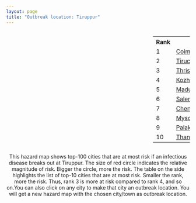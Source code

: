 ```yaml
---
layout: page
title: "Outbreak location: Tiruppur"
---
```

<div style="width: 100%; overflow: auto;">
<div style="width: 75%; float: left;">
<div id="mapid">
<script src="https://buda-magenta.github.io/hazard_map/load_map.js"></script>

<script>
var marker_outbreak = L.marker([11.101781, 77.345192],{"autoPan": true}).addTo(map); marker_outbreak.bindTooltip("Tiruppur").openTooltip();

var circle_1 = L.circle([11.001812, 76.962843], {"pane": "markerPane", "color": "red", "fill": true, "fillOpacity": 0.2, "fillRule": "evenodd", "lineCap": "round", "lineJoin": "round", "opacity": 1.0, "radius": 148599, "stroke": true, "weight": 3}).addTo(map);
circle_1.bindTooltip("Coimbatore<br>rank: 1<br>hazard index: 0.148600")
circle_1.bindPopup('<a href="https://buda-magenta.github.io/hazard_map/Coimbatore">Coimbatore</a>')

var circle_2 = L.circle([10.804973, 78.687030], {"pane": "markerPane", "color": "red", "fill": true, "fillOpacity": 0.2, "fillRule": "evenodd", "lineCap": "round", "lineJoin": "round", "opacity": 1.0, "radius": 32605, "stroke": true, "weight": 3}).addTo(map);
circle_2.bindTooltip("Tiruchirappalli<br>rank: 2<br>hazard index: 0.032605")
circle_2.bindPopup('<a href="https://buda-magenta.github.io/hazard_map/Tiruchirappalli">Tiruchirappalli</a>')

var circle_3 = L.circle([10.525626, 76.213254], {"pane": "markerPane", "color": "red", "fill": true, "fillOpacity": 0.2, "fillRule": "evenodd", "lineCap": "round", "lineJoin": "round", "opacity": 1.0, "radius": 21556, "stroke": true, "weight": 3}).addTo(map);
circle_3.bindTooltip("Thrissur<br>rank: 3<br>hazard index: 0.021557")
circle_3.bindPopup('<a href="https://buda-magenta.github.io/hazard_map/Thrissur">Thrissur</a>')

var circle_4 = L.circle([11.258608, 75.778874], {"pane": "markerPane", "color": "red", "fill": true, "fillOpacity": 0.2, "fillRule": "evenodd", "lineCap": "round", "lineJoin": "round", "opacity": 1.0, "radius": 18305, "stroke": true, "weight": 3}).addTo(map);
circle_4.bindTooltip("Kozhikode<br>rank: 4<br>hazard index: 0.018305")
circle_4.bindPopup('<a href="https://buda-magenta.github.io/hazard_map/Kozhikode">Kozhikode</a>')

var circle_5 = L.circle([9.926115, 78.114098], {"pane": "markerPane", "color": "red", "fill": true, "fillOpacity": 0.2, "fillRule": "evenodd", "lineCap": "round", "lineJoin": "round", "opacity": 1.0, "radius": 16891, "stroke": true, "weight": 3}).addTo(map);
circle_5.bindTooltip("Madurai<br>rank: 5<br>hazard index: 0.016892")
circle_5.bindPopup('<a href="https://buda-magenta.github.io/hazard_map/Madurai">Madurai</a>')

var circle_6 = L.circle([11.664300, 78.146000], {"pane": "markerPane", "color": "red", "fill": true, "fillOpacity": 0.2, "fillRule": "evenodd", "lineCap": "round", "lineJoin": "round", "opacity": 1.0, "radius": 15577, "stroke": true, "weight": 3}).addTo(map);
circle_6.bindTooltip("Salem<br>rank: 6<br>hazard index: 0.015578")
circle_6.bindPopup('<a href="https://buda-magenta.github.io/hazard_map/Salem">Salem</a>')

var circle_7 = L.circle([13.083694, 80.270186], {"pane": "markerPane", "color": "red", "fill": true, "fillOpacity": 0.2, "fillRule": "evenodd", "lineCap": "round", "lineJoin": "round", "opacity": 1.0, "radius": 14558, "stroke": true, "weight": 3}).addTo(map);
circle_7.bindTooltip("Chennai<br>rank: 7<br>hazard index: 0.014558")
circle_7.bindPopup('<a href="https://buda-magenta.github.io/hazard_map/Chennai">Chennai</a>')

var circle_8 = L.circle([12.305183, 76.655361], {"pane": "markerPane", "color": "red", "fill": true, "fillOpacity": 0.2, "fillRule": "evenodd", "lineCap": "round", "lineJoin": "round", "opacity": 1.0, "radius": 11151, "stroke": true, "weight": 3}).addTo(map);
circle_8.bindTooltip("Mysore<br>rank: 8<br>hazard index: 0.011151")
circle_8.bindPopup('<a href="https://buda-magenta.github.io/hazard_map/Mysore">Mysore</a>')

var circle_9 = L.circle([10.787898, 76.474087], {"pane": "markerPane", "color": "red", "fill": true, "fillOpacity": 0.2, "fillRule": "evenodd", "lineCap": "round", "lineJoin": "round", "opacity": 1.0, "radius": 10029, "stroke": true, "weight": 3}).addTo(map);
circle_9.bindTooltip("Palakkad<br>rank: 9<br>hazard index: 0.010029")
circle_9.bindPopup('<a href="https://buda-magenta.github.io/hazard_map/Palakkad">Palakkad</a>')

var circle_10 = L.circle([10.786027, 79.138150], {"pane": "markerPane", "color": "red", "fill": true, "fillOpacity": 0.2, "fillRule": "evenodd", "lineCap": "round", "lineJoin": "round", "opacity": 1.0, "radius": 9614, "stroke": true, "weight": 3}).addTo(map);
circle_10.bindTooltip("Thanjavur<br>rank: 10<br>hazard index: 0.009614")
circle_10.bindPopup('<a href="https://buda-magenta.github.io/hazard_map/Thanjavur">Thanjavur</a>')

var circle_11 = L.circle([8.576971, 77.050125], {"pane": "markerPane", "color": "red", "fill": true, "fillOpacity": 0.2, "fillRule": "evenodd", "lineCap": "round", "lineJoin": "round", "opacity": 1.0, "radius": 9479, "stroke": true, "weight": 3}).addTo(map);
circle_11.bindTooltip("Thiruvananthapuram<br>rank: 11<br>hazard index: 0.009480")
circle_11.bindPopup('<a href="https://buda-magenta.github.io/hazard_map/Thiruvananthapuram">Thiruvananthapuram</a>')

var circle_12 = L.circle([9.931308, 76.267414], {"pane": "markerPane", "color": "red", "fill": true, "fillOpacity": 0.2, "fillRule": "evenodd", "lineCap": "round", "lineJoin": "round", "opacity": 1.0, "radius": 7500, "stroke": true, "weight": 3}).addTo(map);
circle_12.bindTooltip("Kochi<br>rank: 12<br>hazard index: 0.007500")
circle_12.bindPopup('<a href="https://buda-magenta.github.io/hazard_map/Kochi">Kochi</a>')

var circle_13 = L.circle([11.369204, 77.676627], {"pane": "markerPane", "color": "red", "fill": true, "fillOpacity": 0.2, "fillRule": "evenodd", "lineCap": "round", "lineJoin": "round", "opacity": 1.0, "radius": 6775, "stroke": true, "weight": 3}).addTo(map);
circle_13.bindTooltip("Erode<br>rank: 13<br>hazard index: 0.006775")
circle_13.bindPopup('<a href="https://buda-magenta.github.io/hazard_map/Erode">Erode</a>')

var circle_14 = L.circle([12.979120, 77.591300], {"pane": "markerPane", "color": "red", "fill": true, "fillOpacity": 0.2, "fillRule": "evenodd", "lineCap": "round", "lineJoin": "round", "opacity": 1.0, "radius": 4927, "stroke": true, "weight": 3}).addTo(map);
circle_14.bindTooltip("Bangalore<br>rank: 14<br>hazard index: 0.004928")
circle_14.bindPopup('<a href="https://buda-magenta.github.io/hazard_map/Bangalore">Bangalore</a>')

var circle_15 = L.circle([10.330330, 78.067398], {"pane": "markerPane", "color": "red", "fill": true, "fillOpacity": 0.2, "fillRule": "evenodd", "lineCap": "round", "lineJoin": "round", "opacity": 1.0, "radius": 4577, "stroke": true, "weight": 3}).addTo(map);
circle_15.bindTooltip("Dindigul<br>rank: 15<br>hazard index: 0.004578")
circle_15.bindPopup('<a href="https://buda-magenta.github.io/hazard_map/Dindigul">Dindigul</a>')

var circle_16 = L.circle([8.887951, 76.595501], {"pane": "markerPane", "color": "red", "fill": true, "fillOpacity": 0.2, "fillRule": "evenodd", "lineCap": "round", "lineJoin": "round", "opacity": 1.0, "radius": 4530, "stroke": true, "weight": 3}).addTo(map);
circle_16.bindTooltip("Kollam<br>rank: 16<br>hazard index: 0.004531")
circle_16.bindPopup('<a href="https://buda-magenta.github.io/hazard_map/Kollam">Kollam</a>')

var circle_17 = L.circle([12.869810, 74.843008], {"pane": "markerPane", "color": "red", "fill": true, "fillOpacity": 0.2, "fillRule": "evenodd", "lineCap": "round", "lineJoin": "round", "opacity": 1.0, "radius": 4075, "stroke": true, "weight": 3}).addTo(map);
circle_17.bindTooltip("Mangalore<br>rank: 17<br>hazard index: 0.004076")
circle_17.bindPopup('<a href="https://buda-magenta.github.io/hazard_map/Mangalore">Mangalore</a>')

var circle_18 = L.circle([10.500000, 78.833333], {"pane": "markerPane", "color": "red", "fill": true, "fillOpacity": 0.2, "fillRule": "evenodd", "lineCap": "round", "lineJoin": "round", "opacity": 1.0, "radius": 2798, "stroke": true, "weight": 3}).addTo(map);
circle_18.bindTooltip("Pudukkottai<br>rank: 18<br>hazard index: 0.002799")
circle_18.bindPopup('<a href="https://buda-magenta.github.io/hazard_map/Pudukkottai">Pudukkottai</a>')

var circle_19 = L.circle([10.044512, 78.743363], {"pane": "markerPane", "color": "red", "fill": true, "fillOpacity": 0.2, "fillRule": "evenodd", "lineCap": "round", "lineJoin": "round", "opacity": 1.0, "radius": 2349, "stroke": true, "weight": 3}).addTo(map);
circle_19.bindTooltip("Karaikkudi<br>rank: 19<br>hazard index: 0.002349")
circle_19.bindPopup('<a href="https://buda-magenta.github.io/hazard_map/Karaikkudi">Karaikkudi</a>')

var circle_20 = L.circle([9.500665, 76.412414], {"pane": "markerPane", "color": "red", "fill": true, "fillOpacity": 0.2, "fillRule": "evenodd", "lineCap": "round", "lineJoin": "round", "opacity": 1.0, "radius": 2336, "stroke": true, "weight": 3}).addTo(map);
circle_20.bindTooltip("Alappuzha<br>rank: 20<br>hazard index: 0.002336")
circle_20.bindPopup('<a href="https://buda-magenta.github.io/hazard_map/Alappuzha">Alappuzha</a>')

var circle_21 = L.circle([9.403158, 77.518264], {"pane": "markerPane", "color": "red", "fill": true, "fillOpacity": 0.2, "fillRule": "evenodd", "lineCap": "round", "lineJoin": "round", "opacity": 1.0, "radius": 2336, "stroke": true, "weight": 3}).addTo(map);
circle_21.bindTooltip("Rajapalayam<br>rank: 21<br>hazard index: 0.002336")
circle_21.bindPopup('<a href="https://buda-magenta.github.io/hazard_map/Rajapalayam">Rajapalayam</a>')

var circle_22 = L.circle([8.701220, 77.579269], {"pane": "markerPane", "color": "red", "fill": true, "fillOpacity": 0.2, "fillRule": "evenodd", "lineCap": "round", "lineJoin": "round", "opacity": 1.0, "radius": 2005, "stroke": true, "weight": 3}).addTo(map);
circle_22.bindTooltip("Tirunelveli<br>rank: 22<br>hazard index: 0.002005")
circle_22.bindPopup('<a href="https://buda-magenta.github.io/hazard_map/Tirunelveli">Tirunelveli</a>')

var circle_23 = L.circle([10.346837, 78.654771], {"pane": "markerPane", "color": "red", "fill": true, "fillOpacity": 0.2, "fillRule": "evenodd", "lineCap": "round", "lineJoin": "round", "opacity": 1.0, "radius": 1947, "stroke": true, "weight": 3}).addTo(map);
circle_23.bindTooltip("Neiveli<br>rank: 23<br>hazard index: 0.001948")
circle_23.bindPopup('<a href="https://buda-magenta.github.io/hazard_map/Neiveli">Neiveli</a>')

var circle_24 = L.circle([8.188047, 77.429049], {"pane": "markerPane", "color": "red", "fill": true, "fillOpacity": 0.2, "fillRule": "evenodd", "lineCap": "round", "lineJoin": "round", "opacity": 1.0, "radius": 1741, "stroke": true, "weight": 3}).addTo(map);
circle_24.bindTooltip("Nagercoil<br>rank: 24<br>hazard index: 0.001741")
circle_24.bindPopup('<a href="https://buda-magenta.github.io/hazard_map/Nagercoil">Nagercoil</a>')

var circle_25 = L.circle([19.075990, 72.877393], {"pane": "markerPane", "color": "red", "fill": true, "fillOpacity": 0.2, "fillRule": "evenodd", "lineCap": "round", "lineJoin": "round", "opacity": 1.0, "radius": 1672, "stroke": true, "weight": 3}).addTo(map);
circle_25.bindTooltip("Mumbai<br>rank: 25<br>hazard index: 0.001672")
circle_25.bindPopup('<a href="https://buda-magenta.github.io/hazard_map/Mumbai">Mumbai</a>')

var circle_26 = L.circle([12.523889, 76.896196], {"pane": "markerPane", "color": "red", "fill": true, "fillOpacity": 0.2, "fillRule": "evenodd", "lineCap": "round", "lineJoin": "round", "opacity": 1.0, "radius": 1091, "stroke": true, "weight": 3}).addTo(map);
circle_26.bindTooltip("Mandya<br>rank: 26<br>hazard index: 0.001092")
circle_26.bindPopup('<a href="https://buda-magenta.github.io/hazard_map/Mandya">Mandya</a>')

var circle_27 = L.circle([12.732884, 77.830948], {"pane": "markerPane", "color": "red", "fill": true, "fillOpacity": 0.2, "fillRule": "evenodd", "lineCap": "round", "lineJoin": "round", "opacity": 1.0, "radius": 1064, "stroke": true, "weight": 3}).addTo(map);
circle_27.bindTooltip("Hosur<br>rank: 27<br>hazard index: 0.001064")
circle_27.bindPopup('<a href="https://buda-magenta.github.io/hazard_map/Hosur">Hosur</a>')

var circle_28 = L.circle([17.388786, 78.461065], {"pane": "markerPane", "color": "red", "fill": true, "fillOpacity": 0.2, "fillRule": "evenodd", "lineCap": "round", "lineJoin": "round", "opacity": 1.0, "radius": 1014, "stroke": true, "weight": 3}).addTo(map);
circle_28.bindTooltip("Hyderabad<br>rank: 28<br>hazard index: 0.001014")
circle_28.bindPopup('<a href="https://buda-magenta.github.io/hazard_map/Hyderabad">Hyderabad</a>')

var circle_29 = L.circle([10.805628, 79.824660], {"pane": "markerPane", "color": "red", "fill": true, "fillOpacity": 0.2, "fillRule": "evenodd", "lineCap": "round", "lineJoin": "round", "opacity": 1.0, "radius": 996, "stroke": true, "weight": 3}).addTo(map);
circle_29.bindTooltip("Nagapattinam<br>rank: 29<br>hazard index: 0.000997")
circle_29.bindPopup('<a href="https://buda-magenta.github.io/hazard_map/Nagapattinam">Nagapattinam</a>')

var circle_30 = L.circle([28.651718, 77.221939], {"pane": "markerPane", "color": "red", "fill": true, "fillOpacity": 0.2, "fillRule": "evenodd", "lineCap": "round", "lineJoin": "round", "opacity": 1.0, "radius": 841, "stroke": true, "weight": 3}).addTo(map);
circle_30.bindTooltip("Delhi<br>rank: 30<br>hazard index: 0.000842")
circle_30.bindPopup('<a href="https://buda-magenta.github.io/hazard_map/Delhi">Delhi</a>')

var circle_31 = L.circle([10.964555, 79.371730], {"pane": "markerPane", "color": "red", "fill": true, "fillOpacity": 0.2, "fillRule": "evenodd", "lineCap": "round", "lineJoin": "round", "opacity": 1.0, "radius": 814, "stroke": true, "weight": 3}).addTo(map);
circle_31.bindTooltip("Kumbakonam<br>rank: 31<br>hazard index: 0.000815")
circle_31.bindPopup('<a href="https://buda-magenta.github.io/hazard_map/Kumbakonam">Kumbakonam</a>')

var circle_32 = L.circle([11.876225, 75.373804], {"pane": "markerPane", "color": "red", "fill": true, "fillOpacity": 0.2, "fillRule": "evenodd", "lineCap": "round", "lineJoin": "round", "opacity": 1.0, "radius": 721, "stroke": true, "weight": 3}).addTo(map);
circle_32.bindTooltip("Kannur<br>rank: 32<br>hazard index: 0.000722")
circle_32.bindPopup('<a href="https://buda-magenta.github.io/hazard_map/Kannur">Kannur</a>')

var circle_33 = L.circle([17.723128, 83.301284], {"pane": "markerPane", "color": "red", "fill": true, "fillOpacity": 0.2, "fillRule": "evenodd", "lineCap": "round", "lineJoin": "round", "opacity": 1.0, "radius": 578, "stroke": true, "weight": 3}).addTo(map);
circle_33.bindTooltip("Visakhapatnam<br>rank: 33<br>hazard index: 0.000579")
circle_33.bindPopup('<a href="https://buda-magenta.github.io/hazard_map/Visakhapatnam">Visakhapatnam</a>')

var circle_34 = L.circle([13.631637, 79.423171], {"pane": "markerPane", "color": "red", "fill": true, "fillOpacity": 0.2, "fillRule": "evenodd", "lineCap": "round", "lineJoin": "round", "opacity": 1.0, "radius": 528, "stroke": true, "weight": 3}).addTo(map);
circle_34.bindTooltip("Tirupati<br>rank: 34<br>hazard index: 0.000528")
circle_34.bindPopup('<a href="https://buda-magenta.github.io/hazard_map/Tirupati">Tirupati</a>')

var circle_35 = L.circle([16.508759, 80.618510], {"pane": "markerPane", "color": "red", "fill": true, "fillOpacity": 0.2, "fillRule": "evenodd", "lineCap": "round", "lineJoin": "round", "opacity": 1.0, "radius": 452, "stroke": true, "weight": 3}).addTo(map);
circle_35.bindTooltip("Vijayawada<br>rank: 35<br>hazard index: 0.000452")
circle_35.bindPopup('<a href="https://buda-magenta.github.io/hazard_map/Vijayawada">Vijayawada</a>')

var circle_36 = L.circle([10.915649, 79.806949], {"pane": "markerPane", "color": "red", "fill": true, "fillOpacity": 0.2, "fillRule": "evenodd", "lineCap": "round", "lineJoin": "round", "opacity": 1.0, "radius": 379, "stroke": true, "weight": 3}).addTo(map);
circle_36.bindTooltip("Pondicherry<br>rank: 36<br>hazard index: 0.000380")
circle_36.bindPopup('<a href="https://buda-magenta.github.io/hazard_map/Pondicherry">Pondicherry</a>')

var circle_37 = L.circle([22.541418, 88.357691], {"pane": "markerPane", "color": "red", "fill": true, "fillOpacity": 0.2, "fillRule": "evenodd", "lineCap": "round", "lineJoin": "round", "opacity": 1.0, "radius": 339, "stroke": true, "weight": 3}).addTo(map);
circle_37.bindTooltip("Kolkata<br>rank: 37<br>hazard index: 0.000339")
circle_37.bindPopup('<a href="https://buda-magenta.github.io/hazard_map/Kolkata">Kolkata</a>')

var circle_38 = L.circle([13.007082, 76.099270], {"pane": "markerPane", "color": "red", "fill": true, "fillOpacity": 0.2, "fillRule": "evenodd", "lineCap": "round", "lineJoin": "round", "opacity": 1.0, "radius": 323, "stroke": true, "weight": 3}).addTo(map);
circle_38.bindTooltip("Hassan<br>rank: 38<br>hazard index: 0.000323")
circle_38.bindPopup('<a href="https://buda-magenta.github.io/hazard_map/Hassan">Hassan</a>')

var circle_39 = L.circle([8.805260, 78.145274], {"pane": "markerPane", "color": "red", "fill": true, "fillOpacity": 0.2, "fillRule": "evenodd", "lineCap": "round", "lineJoin": "round", "opacity": 1.0, "radius": 314, "stroke": true, "weight": 3}).addTo(map);
circle_39.bindTooltip("Thoothukudi<br>rank: 39<br>hazard index: 0.000314")
circle_39.bindPopup('<a href="https://buda-magenta.github.io/hazard_map/Thoothukudi">Thoothukudi</a>')

var circle_40 = L.circle([13.160105, 79.155551], {"pane": "markerPane", "color": "red", "fill": true, "fillOpacity": 0.2, "fillRule": "evenodd", "lineCap": "round", "lineJoin": "round", "opacity": 1.0, "radius": 279, "stroke": true, "weight": 3}).addTo(map);
circle_40.bindTooltip("Chittoor<br>rank: 40<br>hazard index: 0.000279")
circle_40.bindPopup('<a href="https://buda-magenta.github.io/hazard_map/Chittoor">Chittoor</a>')

var circle_41 = L.circle([18.521428, 73.854454], {"pane": "markerPane", "color": "red", "fill": true, "fillOpacity": 0.2, "fillRule": "evenodd", "lineCap": "round", "lineJoin": "round", "opacity": 1.0, "radius": 263, "stroke": true, "weight": 3}).addTo(map);
circle_41.bindTooltip("Pune<br>rank: 41<br>hazard index: 0.000264")
circle_41.bindPopup('<a href="https://buda-magenta.github.io/hazard_map/Pune">Pune</a>')

var circle_42 = L.circle([11.715950, 79.767053], {"pane": "markerPane", "color": "red", "fill": true, "fillOpacity": 0.2, "fillRule": "evenodd", "lineCap": "round", "lineJoin": "round", "opacity": 1.0, "radius": 254, "stroke": true, "weight": 3}).addTo(map);
circle_42.bindTooltip("Cuddalore Port<br>rank: 42<br>hazard index: 0.000254")
circle_42.bindPopup('<a href="https://buda-magenta.github.io/hazard_map/Cuddalore_Port">Cuddalore Port</a>')

var circle_43 = L.circle([21.149813, 79.082056], {"pane": "markerPane", "color": "red", "fill": true, "fillOpacity": 0.2, "fillRule": "evenodd", "lineCap": "round", "lineJoin": "round", "opacity": 1.0, "radius": 235, "stroke": true, "weight": 3}).addTo(map);
circle_43.bindTooltip("Nagpur<br>rank: 43<br>hazard index: 0.000235")
circle_43.bindPopup('<a href="https://buda-magenta.github.io/hazard_map/Nagpur">Nagpur</a>')

var circle_44 = L.circle([13.125476, 80.094090], {"pane": "markerPane", "color": "red", "fill": true, "fillOpacity": 0.2, "fillRule": "evenodd", "lineCap": "round", "lineJoin": "round", "opacity": 1.0, "radius": 207, "stroke": true, "weight": 3}).addTo(map);
circle_44.bindTooltip("Avadi<br>rank: 44<br>hazard index: 0.000208")
circle_44.bindPopup('<a href="https://buda-magenta.github.io/hazard_map/Avadi">Avadi</a>')

var circle_45 = L.circle([13.156387, 80.300528], {"pane": "markerPane", "color": "red", "fill": true, "fillOpacity": 0.2, "fillRule": "evenodd", "lineCap": "round", "lineJoin": "round", "opacity": 1.0, "radius": 198, "stroke": true, "weight": 3}).addTo(map);
circle_45.bindTooltip("Tiruvottiyur<br>rank: 45<br>hazard index: 0.000198")
circle_45.bindPopup('<a href="https://buda-magenta.github.io/hazard_map/Tiruvottiyur">Tiruvottiyur</a>')

var circle_46 = L.circle([25.531031, 78.652689], {"pane": "markerPane", "color": "red", "fill": true, "fillOpacity": 0.2, "fillRule": "evenodd", "lineCap": "round", "lineJoin": "round", "opacity": 1.0, "radius": 186, "stroke": true, "weight": 3}).addTo(map);
circle_46.bindTooltip("Jhansi<br>rank: 46<br>hazard index: 0.000187")
circle_46.bindPopup('<a href="https://buda-magenta.github.io/hazard_map/Jhansi">Jhansi</a>')

var circle_47 = L.circle([14.449372, 79.987376], {"pane": "markerPane", "color": "red", "fill": true, "fillOpacity": 0.2, "fillRule": "evenodd", "lineCap": "round", "lineJoin": "round", "opacity": 1.0, "radius": 185, "stroke": true, "weight": 3}).addTo(map);
circle_47.bindTooltip("Nellore<br>rank: 47<br>hazard index: 0.000186")
circle_47.bindPopup('<a href="https://buda-magenta.github.io/hazard_map/Nellore">Nellore</a>')

var circle_48 = L.circle([13.932609, 75.574978], {"pane": "markerPane", "color": "red", "fill": true, "fillOpacity": 0.2, "fillRule": "evenodd", "lineCap": "round", "lineJoin": "round", "opacity": 1.0, "radius": 178, "stroke": true, "weight": 3}).addTo(map);
circle_48.bindTooltip("Shimoga<br>rank: 48<br>hazard index: 0.000179")
circle_48.bindPopup('<a href="https://buda-magenta.github.io/hazard_map/Shimoga">Shimoga</a>')

var circle_49 = L.circle([23.795281, 86.430964], {"pane": "markerPane", "color": "red", "fill": true, "fillOpacity": 0.2, "fillRule": "evenodd", "lineCap": "round", "lineJoin": "round", "opacity": 1.0, "radius": 139, "stroke": true, "weight": 3}).addTo(map);
circle_49.bindTooltip("Dhanbad<br>rank: 49<br>hazard index: 0.000140")
circle_49.bindPopup('<a href="https://buda-magenta.github.io/hazard_map/Dhanbad">Dhanbad</a>')

var circle_50 = L.circle([19.194329, 72.970178], {"pane": "markerPane", "color": "red", "fill": true, "fillOpacity": 0.2, "fillRule": "evenodd", "lineCap": "round", "lineJoin": "round", "opacity": 1.0, "radius": 139, "stroke": true, "weight": 3}).addTo(map);
circle_50.bindTooltip("Thane<br>rank: 50<br>hazard index: 0.000140")
circle_50.bindPopup('<a href="https://buda-magenta.github.io/hazard_map/Thane">Thane</a>')

var circle_51 = L.circle([20.266777, 85.843559], {"pane": "markerPane", "color": "red", "fill": true, "fillOpacity": 0.2, "fillRule": "evenodd", "lineCap": "round", "lineJoin": "round", "opacity": 1.0, "radius": 132, "stroke": true, "weight": 3}).addTo(map);
circle_51.bindTooltip("Bhubaneswar<br>rank: 51<br>hazard index: 0.000133")
circle_51.bindPopup('<a href="https://buda-magenta.github.io/hazard_map/Bhubaneswar">Bhubaneswar</a>')

var circle_52 = L.circle([23.370035, 85.325013], {"pane": "markerPane", "color": "red", "fill": true, "fillOpacity": 0.2, "fillRule": "evenodd", "lineCap": "round", "lineJoin": "round", "opacity": 1.0, "radius": 129, "stroke": true, "weight": 3}).addTo(map);
circle_52.bindTooltip("Ranchi<br>rank: 52<br>hazard index: 0.000129")
circle_52.bindPopup('<a href="https://buda-magenta.github.io/hazard_map/Ranchi">Ranchi</a>')

var circle_53 = L.circle([12.929903, 80.111823], {"pane": "markerPane", "color": "red", "fill": true, "fillOpacity": 0.2, "fillRule": "evenodd", "lineCap": "round", "lineJoin": "round", "opacity": 1.0, "radius": 127, "stroke": true, "weight": 3}).addTo(map);
circle_53.bindTooltip("Tambaram<br>rank: 53<br>hazard index: 0.000127")
circle_53.bindPopup('<a href="https://buda-magenta.github.io/hazard_map/Tambaram">Tambaram</a>')

var circle_54 = L.circle([13.340077, 77.100621], {"pane": "markerPane", "color": "red", "fill": true, "fillOpacity": 0.2, "fillRule": "evenodd", "lineCap": "round", "lineJoin": "round", "opacity": 1.0, "radius": 125, "stroke": true, "weight": 3}).addTo(map);
circle_54.bindTooltip("Tumkur<br>rank: 54<br>hazard index: 0.000126")
circle_54.bindPopup('<a href="https://buda-magenta.github.io/hazard_map/Tumkur">Tumkur</a>')

var circle_55 = L.circle([17.005045, 81.780473], {"pane": "markerPane", "color": "red", "fill": true, "fillOpacity": 0.2, "fillRule": "evenodd", "lineCap": "round", "lineJoin": "round", "opacity": 1.0, "radius": 114, "stroke": true, "weight": 3}).addTo(map);
circle_55.bindTooltip("Rajahmundry<br>rank: 55<br>hazard index: 0.000115")
circle_55.bindPopup('<a href="https://buda-magenta.github.io/hazard_map/Rajahmundry">Rajahmundry</a>')

var circle_56 = L.circle([25.609324, 85.123525], {"pane": "markerPane", "color": "red", "fill": true, "fillOpacity": 0.2, "fillRule": "evenodd", "lineCap": "round", "lineJoin": "round", "opacity": 1.0, "radius": 102, "stroke": true, "weight": 3}).addTo(map);
circle_56.bindTooltip("Patna<br>rank: 56<br>hazard index: 0.000102")
circle_56.bindPopup('<a href="https://buda-magenta.github.io/hazard_map/Patna">Patna</a>')

var circle_57 = L.circle([20.468600, 85.879200], {"pane": "markerPane", "color": "red", "fill": true, "fillOpacity": 0.2, "fillRule": "evenodd", "lineCap": "round", "lineJoin": "round", "opacity": 1.0, "radius": 95, "stroke": true, "weight": 3}).addTo(map);
circle_57.bindTooltip("Cuttack<br>rank: 57<br>hazard index: 0.000096")
circle_57.bindPopup('<a href="https://buda-magenta.github.io/hazard_map/Cuttack">Cuttack</a>')

var circle_58 = L.circle([12.989816, 80.100987], {"pane": "markerPane", "color": "red", "fill": true, "fillOpacity": 0.2, "fillRule": "evenodd", "lineCap": "round", "lineJoin": "round", "opacity": 1.0, "radius": 87, "stroke": true, "weight": 3}).addTo(map);
circle_58.bindTooltip("Pallavaram<br>rank: 58<br>hazard index: 0.000088")
circle_58.bindPopup('<a href="https://buda-magenta.github.io/hazard_map/Pallavaram">Pallavaram</a>')

var circle_59 = L.circle([15.507555, 80.060800], {"pane": "markerPane", "color": "red", "fill": true, "fillOpacity": 0.2, "fillRule": "evenodd", "lineCap": "round", "lineJoin": "round", "opacity": 1.0, "radius": 83, "stroke": true, "weight": 3}).addTo(map);
circle_59.bindTooltip("Ongole<br>rank: 59<br>hazard index: 0.000084")
circle_59.bindPopup('<a href="https://buda-magenta.github.io/hazard_map/Ongole">Ongole</a>')

var circle_60 = L.circle([20.166670, 79.172114], {"pane": "markerPane", "color": "red", "fill": true, "fillOpacity": 0.2, "fillRule": "evenodd", "lineCap": "round", "lineJoin": "round", "opacity": 1.0, "radius": 83, "stroke": true, "weight": 3}).addTo(map);
circle_60.bindTooltip("Bhadravati<br>rank: 60<br>hazard index: 0.000084")
circle_60.bindPopup('<a href="https://buda-magenta.github.io/hazard_map/Bhadravati">Bhadravati</a>')

var circle_61 = L.circle([23.021624, 72.579707], {"pane": "markerPane", "color": "red", "fill": true, "fillOpacity": 0.2, "fillRule": "evenodd", "lineCap": "round", "lineJoin": "round", "opacity": 1.0, "radius": 83, "stroke": true, "weight": 3}).addTo(map);
circle_61.bindTooltip("Ahmedabad<br>rank: 61<br>hazard index: 0.000083")
circle_61.bindPopup('<a href="https://buda-magenta.github.io/hazard_map/Ahmedabad">Ahmedabad</a>')

var circle_62 = L.circle([12.792907, 78.699917], {"pane": "markerPane", "color": "red", "fill": true, "fillOpacity": 0.2, "fillRule": "evenodd", "lineCap": "round", "lineJoin": "round", "opacity": 1.0, "radius": 77, "stroke": true, "weight": 3}).addTo(map);
circle_62.bindTooltip("Ambur<br>rank: 62<br>hazard index: 0.000077")
circle_62.bindPopup('<a href="https://buda-magenta.github.io/hazard_map/Ambur">Ambur</a>')

var circle_63 = L.circle([15.351838, 75.137985], {"pane": "markerPane", "color": "red", "fill": true, "fillOpacity": 0.2, "fillRule": "evenodd", "lineCap": "round", "lineJoin": "round", "opacity": 1.0, "radius": 75, "stroke": true, "weight": 3}).addTo(map);
circle_63.bindTooltip("Hubli<br>rank: 63<br>hazard index: 0.000075")
circle_63.bindPopup('<a href="https://buda-magenta.github.io/hazard_map/Hubli">Hubli</a>')

var circle_64 = L.circle([13.341917, 74.747323], {"pane": "markerPane", "color": "red", "fill": true, "fillOpacity": 0.2, "fillRule": "evenodd", "lineCap": "round", "lineJoin": "round", "opacity": 1.0, "radius": 74, "stroke": true, "weight": 3}).addTo(map);
circle_64.bindTooltip("Udupi<br>rank: 64<br>hazard index: 0.000074")
circle_64.bindPopup('<a href="https://buda-magenta.github.io/hazard_map/Udupi">Udupi</a>')

var circle_65 = L.circle([16.291519, 80.454159], {"pane": "markerPane", "color": "red", "fill": true, "fillOpacity": 0.2, "fillRule": "evenodd", "lineCap": "round", "lineJoin": "round", "opacity": 1.0, "radius": 69, "stroke": true, "weight": 3}).addTo(map);
circle_65.bindTooltip("Guntur<br>rank: 65<br>hazard index: 0.000070")
circle_65.bindPopup('<a href="https://buda-magenta.github.io/hazard_map/Guntur">Guntur</a>')

var circle_66 = L.circle([23.258486, 77.401989], {"pane": "markerPane", "color": "red", "fill": true, "fillOpacity": 0.2, "fillRule": "evenodd", "lineCap": "round", "lineJoin": "round", "opacity": 1.0, "radius": 69, "stroke": true, "weight": 3}).addTo(map);
circle_66.bindTooltip("Bhopal<br>rank: 66<br>hazard index: 0.000070")
circle_66.bindPopup('<a href="https://buda-magenta.github.io/hazard_map/Bhopal">Bhopal</a>')

var circle_67 = L.circle([17.849907, 75.276320], {"pane": "markerPane", "color": "red", "fill": true, "fillOpacity": 0.2, "fillRule": "evenodd", "lineCap": "round", "lineJoin": "round", "opacity": 1.0, "radius": 65, "stroke": true, "weight": 3}).addTo(map);
circle_67.bindTooltip("Solapur<br>rank: 67<br>hazard index: 0.000066")
circle_67.bindPopup('<a href="https://buda-magenta.github.io/hazard_map/Solapur">Solapur</a>')

var circle_68 = L.circle([18.112082, 83.405220], {"pane": "markerPane", "color": "red", "fill": true, "fillOpacity": 0.2, "fillRule": "evenodd", "lineCap": "round", "lineJoin": "round", "opacity": 1.0, "radius": 63, "stroke": true, "weight": 3}).addTo(map);
circle_68.bindTooltip("Vizianagaram<br>rank: 68<br>hazard index: 0.000063")
circle_68.bindPopup('<a href="https://buda-magenta.github.io/hazard_map/Vizianagaram">Vizianagaram</a>')

var circle_69 = L.circle([12.955100, 78.269900], {"pane": "markerPane", "color": "red", "fill": true, "fillOpacity": 0.2, "fillRule": "evenodd", "lineCap": "round", "lineJoin": "round", "opacity": 1.0, "radius": 62, "stroke": true, "weight": 3}).addTo(map);
circle_69.bindTooltip("Robertson Pet<br>rank: 69<br>hazard index: 0.000063")
circle_69.bindPopup('<a href="https://buda-magenta.github.io/hazard_map/Robertson_Pet">Robertson Pet</a>')

var circle_70 = L.circle([17.980609, 79.598212], {"pane": "markerPane", "color": "red", "fill": true, "fillOpacity": 0.2, "fillRule": "evenodd", "lineCap": "round", "lineJoin": "round", "opacity": 1.0, "radius": 60, "stroke": true, "weight": 3}).addTo(map);
circle_70.bindTooltip("Warangal<br>rank: 70<br>hazard index: 0.000060")
circle_70.bindPopup('<a href="https://buda-magenta.github.io/hazard_map/Warangal">Warangal</a>')

var circle_71 = L.circle([26.180598, 91.753943], {"pane": "markerPane", "color": "red", "fill": true, "fillOpacity": 0.2, "fillRule": "evenodd", "lineCap": "round", "lineJoin": "round", "opacity": 1.0, "radius": 51, "stroke": true, "weight": 3}).addTo(map);
circle_71.bindTooltip("Guwahati<br>rank: 71<br>hazard index: 0.000052")
circle_71.bindPopup('<a href="https://buda-magenta.github.io/hazard_map/Guwahati">Guwahati</a>')

var circle_72 = L.circle([11.664535, 92.739045], {"pane": "markerPane", "color": "red", "fill": true, "fillOpacity": 0.2, "fillRule": "evenodd", "lineCap": "round", "lineJoin": "round", "opacity": 1.0, "radius": 51, "stroke": true, "weight": 3}).addTo(map);
circle_72.bindTooltip("Port Blair<br>rank: 72<br>hazard index: 0.000051")
circle_72.bindPopup('<a href="https://buda-magenta.github.io/hazard_map/Port_Blair">Port Blair</a>')

var circle_73 = L.circle([16.237773, 80.646422], {"pane": "markerPane", "color": "red", "fill": true, "fillOpacity": 0.2, "fillRule": "evenodd", "lineCap": "round", "lineJoin": "round", "opacity": 1.0, "radius": 51, "stroke": true, "weight": 3}).addTo(map);
circle_73.bindTooltip("Tenali<br>rank: 73<br>hazard index: 0.000051")
circle_73.bindPopup('<a href="https://buda-magenta.github.io/hazard_map/Tenali">Tenali</a>')

var circle_74 = L.circle([21.237947, 81.633683], {"pane": "markerPane", "color": "red", "fill": true, "fillOpacity": 0.2, "fillRule": "evenodd", "lineCap": "round", "lineJoin": "round", "opacity": 1.0, "radius": 50, "stroke": true, "weight": 3}).addTo(map);
circle_74.bindTooltip("Raipur<br>rank: 74<br>hazard index: 0.000050")
circle_74.bindPopup('<a href="https://buda-magenta.github.io/hazard_map/Raipur">Raipur</a>')

var circle_75 = L.circle([23.699128, 85.991069], {"pane": "markerPane", "color": "red", "fill": true, "fillOpacity": 0.2, "fillRule": "evenodd", "lineCap": "round", "lineJoin": "round", "opacity": 1.0, "radius": 49, "stroke": true, "weight": 3}).addTo(map);
circle_75.bindTooltip("Bokaro<br>rank: 75<br>hazard index: 0.000050")
circle_75.bindPopup('<a href="https://buda-magenta.github.io/hazard_map/Bokaro">Bokaro</a>')

var circle_76 = L.circle([12.836393, 79.705330], {"pane": "markerPane", "color": "red", "fill": true, "fillOpacity": 0.2, "fillRule": "evenodd", "lineCap": "round", "lineJoin": "round", "opacity": 1.0, "radius": 46, "stroke": true, "weight": 3}).addTo(map);
circle_76.bindTooltip("Kanchipuram<br>rank: 76<br>hazard index: 0.000046")
circle_76.bindPopup('<a href="https://buda-magenta.github.io/hazard_map/Kanchipuram">Kanchipuram</a>')

var circle_77 = L.circle([16.676135, 81.170868], {"pane": "markerPane", "color": "red", "fill": true, "fillOpacity": 0.2, "fillRule": "evenodd", "lineCap": "round", "lineJoin": "round", "opacity": 1.0, "radius": 44, "stroke": true, "weight": 3}).addTo(map);
circle_77.bindTooltip("Eluru<br>rank: 77<br>hazard index: 0.000044")
circle_77.bindPopup('<a href="https://buda-magenta.github.io/hazard_map/Eluru">Eluru</a>')

var circle_78 = L.circle([14.466127, 75.920636], {"pane": "markerPane", "color": "red", "fill": true, "fillOpacity": 0.2, "fillRule": "evenodd", "lineCap": "round", "lineJoin": "round", "opacity": 1.0, "radius": 42, "stroke": true, "weight": 3}).addTo(map);
circle_78.bindTooltip("Davanagere<br>rank: 78<br>hazard index: 0.000043")
circle_78.bindPopup('<a href="https://buda-magenta.github.io/hazard_map/Davanagere">Davanagere</a>')

var circle_79 = L.circle([15.426365, 75.630079], {"pane": "markerPane", "color": "red", "fill": true, "fillOpacity": 0.2, "fillRule": "evenodd", "lineCap": "round", "lineJoin": "round", "opacity": 1.0, "radius": 42, "stroke": true, "weight": 3}).addTo(map);
circle_79.bindTooltip("Gadag<br>rank: 79<br>hazard index: 0.000042")
circle_79.bindPopup('<a href="https://buda-magenta.github.io/hazard_map/Gadag">Gadag</a>')

var circle_80 = L.circle([21.170200, 72.831100], {"pane": "markerPane", "color": "red", "fill": true, "fillOpacity": 0.2, "fillRule": "evenodd", "lineCap": "round", "lineJoin": "round", "opacity": 1.0, "radius": 40, "stroke": true, "weight": 3}).addTo(map);
circle_80.bindTooltip("Surat<br>rank: 80<br>hazard index: 0.000041")
circle_80.bindPopup('<a href="https://buda-magenta.github.io/hazard_map/Surat">Surat</a>')

var circle_81 = L.circle([27.175255, 78.009816], {"pane": "markerPane", "color": "red", "fill": true, "fillOpacity": 0.2, "fillRule": "evenodd", "lineCap": "round", "lineJoin": "round", "opacity": 1.0, "radius": 39, "stroke": true, "weight": 3}).addTo(map);
circle_81.bindTooltip("Agra<br>rank: 81<br>hazard index: 0.000040")
circle_81.bindPopup('<a href="https://buda-magenta.github.io/hazard_map/Agra">Agra</a>')

var circle_82 = L.circle([18.793568, 80.815939], {"pane": "markerPane", "color": "red", "fill": true, "fillOpacity": 0.2, "fillRule": "evenodd", "lineCap": "round", "lineJoin": "round", "opacity": 1.0, "radius": 38, "stroke": true, "weight": 3}).addTo(map);
circle_82.bindTooltip("Bijapur<br>rank: 82<br>hazard index: 0.000039")
circle_82.bindPopup('<a href="https://buda-magenta.github.io/hazard_map/Bijapur">Bijapur</a>')

var circle_83 = L.circle([23.687130, 86.974659], {"pane": "markerPane", "color": "red", "fill": true, "fillOpacity": 0.2, "fillRule": "evenodd", "lineCap": "round", "lineJoin": "round", "opacity": 1.0, "radius": 36, "stroke": true, "weight": 3}).addTo(map);
circle_83.bindTooltip("Asansol<br>rank: 83<br>hazard index: 0.000037")
circle_83.bindPopup('<a href="https://buda-magenta.github.io/hazard_map/Asansol">Asansol</a>')

var circle_84 = L.circle([13.318014, 75.773874], {"pane": "markerPane", "color": "red", "fill": true, "fillOpacity": 0.2, "fillRule": "evenodd", "lineCap": "round", "lineJoin": "round", "opacity": 1.0, "radius": 33, "stroke": true, "weight": 3}).addTo(map);
circle_84.bindTooltip("Chikmagalur<br>rank: 84<br>hazard index: 0.000033")
circle_84.bindPopup('<a href="https://buda-magenta.github.io/hazard_map/Chikmagalur">Chikmagalur</a>')

var circle_85 = L.circle([22.214285, 84.872437], {"pane": "markerPane", "color": "red", "fill": true, "fillOpacity": 0.2, "fillRule": "evenodd", "lineCap": "round", "lineJoin": "round", "opacity": 1.0, "radius": 32, "stroke": true, "weight": 3}).addTo(map);
circle_85.bindTooltip("Raurkela<br>rank: 85<br>hazard index: 0.000033")
circle_85.bindPopup('<a href="https://buda-magenta.github.io/hazard_map/Raurkela">Raurkela</a>')

var circle_86 = L.circle([25.133173, 86.525040], {"pane": "markerPane", "color": "red", "fill": true, "fillOpacity": 0.2, "fillRule": "evenodd", "lineCap": "round", "lineJoin": "round", "opacity": 1.0, "radius": 32, "stroke": true, "weight": 3}).addTo(map);
circle_86.bindTooltip("Kharagpur<br>rank: 86<br>hazard index: 0.000033")
circle_86.bindPopup('<a href="https://buda-magenta.github.io/hazard_map/Kharagpur">Kharagpur</a>')

var circle_87 = L.circle([13.137000, 78.133961], {"pane": "markerPane", "color": "red", "fill": true, "fillOpacity": 0.2, "fillRule": "evenodd", "lineCap": "round", "lineJoin": "round", "opacity": 1.0, "radius": 32, "stroke": true, "weight": 3}).addTo(map);
circle_87.bindTooltip("Kolar<br>rank: 87<br>hazard index: 0.000032")
circle_87.bindPopup('<a href="https://buda-magenta.github.io/hazard_map/Kolar">Kolar</a>')

var circle_88 = L.circle([14.475294, 78.821686], {"pane": "markerPane", "color": "red", "fill": true, "fillOpacity": 0.2, "fillRule": "evenodd", "lineCap": "round", "lineJoin": "round", "opacity": 1.0, "radius": 31, "stroke": true, "weight": 3}).addTo(map);
circle_88.bindTooltip("Kadapa<br>rank: 88<br>hazard index: 0.000032")
circle_88.bindPopup('<a href="https://buda-magenta.github.io/hazard_map/Kadapa">Kadapa</a>')

var circle_89 = L.circle([20.030976, 79.358139], {"pane": "markerPane", "color": "red", "fill": true, "fillOpacity": 0.2, "fillRule": "evenodd", "lineCap": "round", "lineJoin": "round", "opacity": 1.0, "radius": 29, "stroke": true, "weight": 3}).addTo(map);
circle_89.bindTooltip("Chandrapur<br>rank: 89<br>hazard index: 0.000030")
circle_89.bindPopup('<a href="https://buda-magenta.github.io/hazard_map/Chandrapur">Chandrapur</a>')

var circle_90 = L.circle([15.398403, 73.812918], {"pane": "markerPane", "color": "red", "fill": true, "fillOpacity": 0.2, "fillRule": "evenodd", "lineCap": "round", "lineJoin": "round", "opacity": 1.0, "radius": 28, "stroke": true, "weight": 3}).addTo(map);
circle_90.bindTooltip("Vasco Da Gama<br>rank: 90<br>hazard index: 0.000029")
circle_90.bindPopup('<a href="https://buda-magenta.github.io/hazard_map/Vasco_Da_Gama">Vasco Da Gama</a>')

var circle_91 = L.circle([26.716413, 88.430992], {"pane": "markerPane", "color": "red", "fill": true, "fillOpacity": 0.2, "fillRule": "evenodd", "lineCap": "round", "lineJoin": "round", "opacity": 1.0, "radius": 27, "stroke": true, "weight": 3}).addTo(map);
circle_91.bindTooltip("Siliguri<br>rank: 91<br>hazard index: 0.000027")
circle_91.bindPopup('<a href="https://buda-magenta.github.io/hazard_map/Siliguri">Siliguri</a>')

var circle_92 = L.circle([16.185317, 75.696792], {"pane": "markerPane", "color": "red", "fill": true, "fillOpacity": 0.2, "fillRule": "evenodd", "lineCap": "round", "lineJoin": "round", "opacity": 1.0, "radius": 27, "stroke": true, "weight": 3}).addTo(map);
circle_92.bindTooltip("Bagalkot<br>rank: 92<br>hazard index: 0.000027")
circle_92.bindPopup('<a href="https://buda-magenta.github.io/hazard_map/Bagalkot">Bagalkot</a>')

var circle_93 = L.circle([26.203725, 78.157363], {"pane": "markerPane", "color": "red", "fill": true, "fillOpacity": 0.2, "fillRule": "evenodd", "lineCap": "round", "lineJoin": "round", "opacity": 1.0, "radius": 26, "stroke": true, "weight": 3}).addTo(map);
circle_93.bindTooltip("Gwalior<br>rank: 93<br>hazard index: 0.000027")
circle_93.bindPopup('<a href="https://buda-magenta.github.io/hazard_map/Gwalior">Gwalior</a>')

var circle_94 = L.circle([16.432998, 80.993715], {"pane": "markerPane", "color": "red", "fill": true, "fillOpacity": 0.2, "fillRule": "evenodd", "lineCap": "round", "lineJoin": "round", "opacity": 1.0, "radius": 25, "stroke": true, "weight": 3}).addTo(map);
circle_94.bindTooltip("Gudivada<br>rank: 94<br>hazard index: 0.000026")
circle_94.bindPopup('<a href="https://buda-magenta.github.io/hazard_map/Gudivada">Gudivada</a>')

var circle_95 = L.circle([16.094950, 80.165878], {"pane": "markerPane", "color": "red", "fill": true, "fillOpacity": 0.2, "fillRule": "evenodd", "lineCap": "round", "lineJoin": "round", "opacity": 1.0, "radius": 25, "stroke": true, "weight": 3}).addTo(map);
circle_95.bindTooltip("Chilakaluripet<br>rank: 95<br>hazard index: 0.000025")
circle_95.bindPopup('<a href="https://buda-magenta.github.io/hazard_map/Chilakaluripet">Chilakaluripet</a>')

var circle_96 = L.circle([18.627929, 73.800983], {"pane": "markerPane", "color": "red", "fill": true, "fillOpacity": 0.2, "fillRule": "evenodd", "lineCap": "round", "lineJoin": "round", "opacity": 1.0, "radius": 23, "stroke": true, "weight": 3}).addTo(map);
circle_96.bindTooltip("Pimpri Chinchwad<br>rank: 96<br>hazard index: 0.000023")
circle_96.bindPopup('<a href="https://buda-magenta.github.io/hazard_map/Pimpri_Chinchwad">Pimpri Chinchwad</a>')

var circle_97 = L.circle([20.011247, 73.790236], {"pane": "markerPane", "color": "red", "fill": true, "fillOpacity": 0.2, "fillRule": "evenodd", "lineCap": "round", "lineJoin": "round", "opacity": 1.0, "radius": 22, "stroke": true, "weight": 3}).addTo(map);
circle_97.bindTooltip("Nashik<br>rank: 97<br>hazard index: 0.000023")
circle_97.bindPopup('<a href="https://buda-magenta.github.io/hazard_map/Nashik">Nashik</a>')

var circle_98 = L.circle([21.400000, 83.883333], {"pane": "markerPane", "color": "red", "fill": true, "fillOpacity": 0.2, "fillRule": "evenodd", "lineCap": "round", "lineJoin": "round", "opacity": 1.0, "radius": 22, "stroke": true, "weight": 3}).addTo(map);
circle_98.bindTooltip("Sambalpur<br>rank: 98<br>hazard index: 0.000022")
circle_98.bindPopup('<a href="https://buda-magenta.github.io/hazard_map/Sambalpur">Sambalpur</a>')

var circle_99 = L.circle([26.915458, 75.818982], {"pane": "markerPane", "color": "red", "fill": true, "fillOpacity": 0.2, "fillRule": "evenodd", "lineCap": "round", "lineJoin": "round", "opacity": 1.0, "radius": 21, "stroke": true, "weight": 3}).addTo(map);
circle_99.bindTooltip("Jaipur<br>rank: 99<br>hazard index: 0.000022")
circle_99.bindPopup('<a href="https://buda-magenta.github.io/hazard_map/Jaipur">Jaipur</a>')

var circle_100 = L.circle([14.654623, 77.556260], {"pane": "markerPane", "color": "red", "fill": true, "fillOpacity": 0.2, "fillRule": "evenodd", "lineCap": "round", "lineJoin": "round", "opacity": 1.0, "radius": 21, "stroke": true, "weight": 3}).addTo(map);
circle_100.bindTooltip("Anantapur<br>rank: 100<br>hazard index: 0.000021")
circle_100.bindPopup('<a href="https://buda-magenta.github.io/hazard_map/Anantapur">Anantapur</a>')
</script>
</div>
</div>


<div style="width: 20%; float: right;">
<table>
<tr>
<th>Rank</th>
<th>City</th>
</tr>

<tr>
<td>1</td>
<td><a href="https://buda-magenta.github.io/hazard_map/Coimbatore">Coimbatore</a></td>
</tr>

<tr>
<td>2</td>
<td><a href="https://buda-magenta.github.io/hazard_map/Tiruchirappalli">Tiruchirappalli</a></td>
</tr>

<tr>
<td>3</td>
<td><a href="https://buda-magenta.github.io/hazard_map/Thrissur">Thrissur</a></td>
</tr>

<tr>
<td>4</td>
<td><a href="https://buda-magenta.github.io/hazard_map/Kozhikode">Kozhikode</a></td>
</tr>

<tr>
<td>5</td>
<td><a href="https://buda-magenta.github.io/hazard_map/Madurai">Madurai</a></td>
</tr>

<tr>
<td>6</td>
<td><a href="https://buda-magenta.github.io/hazard_map/Salem">Salem</a></td>
</tr>

<tr>
<td>7</td>
<td><a href="https://buda-magenta.github.io/hazard_map/Chennai">Chennai</a></td>
</tr>

<tr>
<td>8</td>
<td><a href="https://buda-magenta.github.io/hazard_map/Mysore">Mysore</a></td>
</tr>

<tr>
<td>9</td>
<td><a href="https://buda-magenta.github.io/hazard_map/Palakkad">Palakkad</a></td>
</tr>

<tr>
<td>10</td>
<td><a href="https://buda-magenta.github.io/hazard_map/Thanjavur">Thanjavur</a></td>
</tr>

</table>
</div>
</div>


<p align="center">This hazard map shows top-100 cities that are at most risk if an infectious disease breaks out at Tiruppur. The size of red circle indicates the relative magnitude of risk. Bigger the circle, more the risk. The table on the side highlights the list of top-10 cities that are at most risk. Smaller the rank, more the risk. Thus, rank 3 is more at risk compared to rank 4, and so on.You can also click on any city to make that city an outbreak location. You will get a new hazard map with the chosen city/town as outbreak location.
</p>